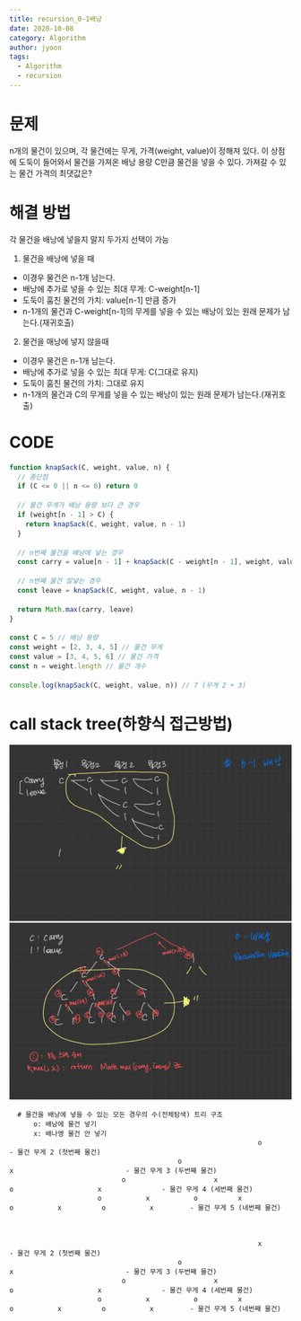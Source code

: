 ```yaml
---
title: recursion_0-1배낭
date: 2020-10-08
category: Algorithm
author: jyoon
tags:
  - Algorithm
  - recursion
---
```


# 문제

n개의 물건이 있으며, 각 물건에는 무게, 가격(weight, value)이 정해져 있다.
이 상점에 도둑이 들어와서 물건을 가져온 배낭 용량 C만큼 물건을 넣을 수 있다.
가져갈 수 있는 물건 가격의 최댓값은?

# 해결 방법

각 물건을 배낭에 넣을지 말지 두가지 선택이 가능

1. 물건을 배낭에 넣을 때

- 이경우 물건은 n-1개 남는다.
- 배낭에 추가로 넣을 수 있는 최대 무게: C-weight[n-1]
- 도둑이 훔친 물건의 가치: value[n-1] 만큼 증가
- n-1개의 물건과 C-weight[n-1]의 무게를 넣을 수 있는 배낭이 있는 원래 문제가 남는다.(재귀호출)

2. 물건을 매낭에 넣지 않을때

- 이경우 물건은 n-1개 남는다.
- 배낭에 추가로 넣을 수 있는 최대 무게: C(그대로 유지)
- 도둑이 훔친 물건의 가치: 그대로 유지
- n-1개의 물건과 C의 무게를 넣을 수 있는 배낭이 있는 원래 문제가 남는다.(재귀호출)

# CODE

```js
function knapSack(C, weight, value, n) {
  // 종단점
  if (C <= 0 || n <= 0) return 0

  // 물건 무게가 배낭 용량 보다 큰 경우
  if (weight[n - 1] > C) {
    return knapSack(C, weight, value, n - 1)
  }

  // n번째 물건을 배낭에 넣는 경우
  const carry = value[n - 1] + knapSack(C - weight[n - 1], weight, value, n - 1)

  // n번째 물건 않넣는 경우
  const leave = knapSack(C, weight, value, n - 1)

  return Math.max(carry, leave)
}

const C = 5 // 배낭 용량
const weight = [2, 3, 4, 5] // 물건 무게
const value = [3, 4, 5, 6] // 물건 가격
const n = weight.length // 물건 개수

console.log(knapSack(C, weight, value, n)) // 7 (무게 2 + 3)
```

# call stack tree(하향식 접근방법)

![](./img/09_0-1배낭_recursion_1.jpg)
![](./img/09_0-1배낭_recursion_2.jpg)

```
  # 물건을 배낭에 넣을 수 있는 모든 경우의 수(전체탐색) 트리 구조
      o: 배낭에 물건 넣기
      x: 배나엥 물건 안 넣기
                                                              o                                                    - 물건 무게 2 (첫번째 물건)
                                          o                                           x                            - 물건 무게 3 (두번째 물건)
                            o                      x                         o                     x               - 물건 무게 4 (세번째 물건)
                      o           x           o          x            o           x          o           x         - 물건 무게 5 (네번째 물건)



                                                              x                                                    - 물건 무게 2 (첫번째 물건)
                                          o                                           x                            - 물건 무게 3 (두번째 물건)
                            o                      x                         o                     x               - 물건 무게 4 (세번째 물건)
                      o           x           o          x            o           x          o           x         - 물건 무게 5 (네번째 물건)



```
